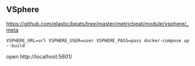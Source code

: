 ## VSphere

https://github.com/elastic/beats/tree/master/metricbeat/module/vsphere/_meta

```
VSPHERE_URL=url VSPHERE_USER=user VSPHERE_PASS=pass docker-compose up --build
```

open http://localhost:5601/

